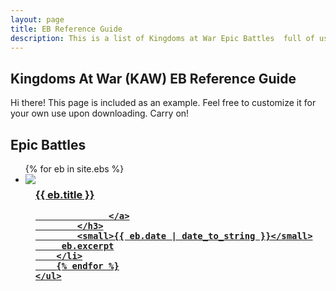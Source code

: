 ```yaml
---
layout: page
title: EB Reference Guide
description: This is a list of Kingdoms at War Epic Battles  full of usefule tips and instructions on how to beat them.
---
```


## Kingdoms At War (KAW) EB Reference Guide

<p class="message">
    Hi there! This page is included as an example. Feel free to customize it for your own use upon downloading. Carry on!
</p>

<div class="related">
    <h2>Epic Battles</h2>
    <ul class="related-posts">
        {% for eb in site.ebs %}
        <li>
        <div style="float:left"><img src="http://via.placeholder.com/150x150"></div>
            <h3 style="float:left">
                <a href="{{ eb.url }}">
                  {{ eb.title }}

                  </a>
            </h3>
            <small>{{ eb.date | date_to_string }}</small>
         eb.excerpt
        </li>
        {% endfor %}
    </ul>
</div>



